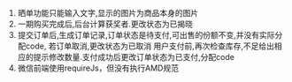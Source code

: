 1. 晒单功能只能输入文字,显示的图片为商品本身的图片
2. 一期购买完成后,后台计算获奖者.更改状态为已揭晓
3. 提交订单后,生成订单记录,订单状态是待支付,可出售的份额不变,并没有实际分配code,
	若订单取消,更改状态为已取消
	用户支付前,再次检查库存,不足给出相应的提示修改数量.支付成功后更改订单状态为已支付,分配code
4. 微信前端使用requireJs，但没有执行AMD规范